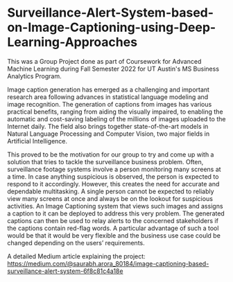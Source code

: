 # Surveillance-Alert-System-based-on-Image-Captioning-using-Deep-Learning-Approaches
This was a Group Project done as part of Coursework for Advanced Machine Learning during Fall Semester 2022 for UT Austin's MS Business Analytics Program.

Image caption generation has emerged as a challenging and important research area following advances in statistical language modeling and image recognition. The generation of captions from images has various practical benefits, ranging from aiding the visually impaired, to enabling the automatic and cost-saving labeling of the millions of images uploaded to the Internet daily. The field also brings together state-of-the-art models in Natural Language Processing and Computer Vision, two major fields in Artificial Intelligence.

This proved to be the motivation for our group to try and come up with a solution that tries to tackle the surveillance business problem. Often, surveillance footage systems involve a person monitoring many screens at a time. In case anything suspicious is observed, the person is expected to respond to it accordingly. However, this creates the need for accurate and dependable multitasking. A single person cannot be expected to reliably view many screens at once and always be on the lookout for suspicious activities. An Image Captioning system that views such images and assigns a caption to it can be deployed to address this very problem. The generated captions can then be used to relay alerts to the concerned stakeholders if the captions contain red-flag words. A particular advantage of such a tool would be that it would be very flexible and the business use case could be changed depending on the users’ requirements.

A detailed Medium article explaining the project: https://medium.com/@saurabh.arora_80184/image-captioning-based-surveillance-alert-system-6f8c81c4a18e
